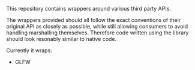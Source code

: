 This repository contains wrappers around various third party APIs.

The wrappers provided should all follow the exact conventions of their original API as closely as possible, while still allowing consumers to avoid handling marshalling themselves. Therefore code written using the library should look resonably similar to native code.

Currently it wraps:

- GLFW
